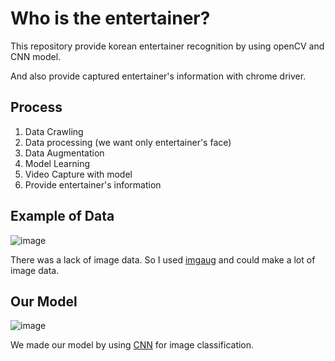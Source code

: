 # Who is the entertainer?

This repository provide korean entertainer recognition by using openCV and CNN model.

And also provide captured entertainer's information with chrome driver.



## Process

1. Data Crawling
2. Data processing (we want only entertainer's face)
3. Data Augmentation
4. Model Learning
5. Video Capture with model
6. Provide entertainer's information



## Example of Data

![image](https://user-images.githubusercontent.com/59254578/72585189-70172580-3930-11ea-96d1-33ee4b01bc83.png)

There was a lack of image data. So I used [imgaug](https://github.com/aleju/imgaug) and could make a lot of image data.



## Our Model

![image](https://user-images.githubusercontent.com/59254578/72585351-18c58500-3931-11ea-88ea-62ee651b868c.png)

We made our model by using [CNN](https://en.wikipedia.org/wiki/Convolutional_neural_network) for image classification.

